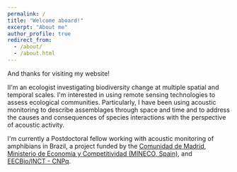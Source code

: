 ```yaml
---
permalink: /
title: "Welcome aboard!"
excerpt: "About me"
author_profile: true
redirect_from:
  - /about/
  - /about.html
---
```


And thanks for visiting my website!

II'm an ecologist investigating biodiversity change at multiple spatial and temporal scales. I'm interested in using remote sensing technologies to assess ecological communities. Particularly, I have been using acoustic monitoring to describe assemblages through space and time and to address the causes and consequences of species interactions with the perspective of acoustic activity.

I'm currently a Postdoctoral fellow working with acoustic monitoring of amphibians in Brazil, a project funded by the [Comunidad de Madrid](https://gestiona3.madrid.org/quadrivium/convocatorias/), [Ministerio de Economía y Competitividad (MINECO, Spain)](https://www.mineco.gob.es/portal/site/mineco/?lang_choosen=en), and [EECBio/INCT - CNPq](https://www.eecbio.ufg.br/).
